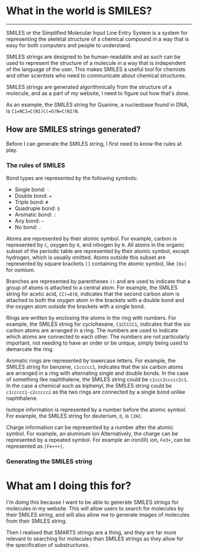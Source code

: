 # What in the world is SMILES?

---
SMILES or the Simplified Molecular Input Line Entry System is a system for representing the skeletal structure of a 
chemical compound in a way that is easy for both computers and people to understand.

SMILES strings are designed to be human-readable and as such can be used to represent the structure of a molecule in a 
way that is independent of the language of the user. This makes SMILES a useful tool for chemists and other scientists 
who need to communicate about chemical structures.

SMILES strings are generated algorithmically from the structure of a molecule, and as a part of my website, I need to 
figure out how that's done.

As an example, the SMILES string for Guanine, a nucleobase found in DNA, is `C1=NC2=C(N1)C(=O)N=C(N2)N`.

## How are SMILES strings generated?

Before I can generate the SMILES string, I first need to know the rules at play.

### The rules of SMILES

Bond types are represented by the following symbols:
- Single bond: `-`
- Double bond: `=`
- Triple bond: `#`
- Quadruple bond: `$`
- Aromatic bond: `:`
- Any bond: `~`
- No bond: `.`

Atoms are represented by their atomic symbol. For example, carbon is represented by `C`, oxygen by `O`, and nitrogen by `N`. 
All atoms in the organic subset of the periodic table are represented by their atomic symbol, except hydrogen, which is usually omitted.
Atoms outside this subset are represented by square brackets `[]` containing the atomic symbol, like `[Os]` for osmium.

Branches are represented by parentheses `()` and are used to indicate that a group of atoms is attached to a central atom. 
For example, the SMILES string for acetic acid, `CC(=O)O`, indicates that the second carbon atom is attached to both the 
oxygen atom in the brackets with a double bond and the oxygen atom outside the brackets with a single bond.

Rings are written by enclosing the atoms in the ring with numbers. For example, the SMILES string for cyclohexane, `C1CCCCC1`,
indicates that the six carbon atoms are arranged in a ring. The numbers are used to indicate which atoms are connected to each other.
The numbers are not particularly important, not needing to have an order or be unique, simply being used to demarcate the ring.

Aromatic rings are represented by lowercase letters. For example, the SMILES string for benzene, `c1ccccc1`, indicates that
the six carbon atoms are arranged in a ring with alternating single and double bonds. In the case of something like naphthalene,
the SMILES string could be `c1ccc2ccccc2c1`. In the case a chemical such as biphenyl, the SMILES string could be `c1ccccc1-c2ccccc2`
as the two rings are connected by a single bond unlike naphthalene.

Isotope information is represented by a number before the atomic symbol. For example, the SMILES string for deuterium, `D`, is `[2H]`.

Charge information can be represented by a number after the atomic symbol. For example, an aluminum ion
Alternatively, the charge can be represented by a repeated symbol. For example an iron(III) ion, `Fe3+`, can be represented as `[Fe+++]`.

### Generating the SMILES string


# What am I doing this for?

I'm doing this because I want to be able to generate SMILES strings for molecules in my website. This will allow users to
search for molecules by their SMILES string, and will also allow me to generate images of molecules from their SMILES string.

Then I realised that SMARTS strings are a thing, and they are far more relevant to searching for molecules than SMILES strings
as they allow for the specification of substructures.